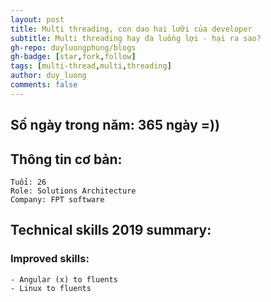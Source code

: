 ```yaml
---
layout: post
title: Multi threading, con dao hai lưỡi của developer
subtitle: Multi threading hay đa luồng lợi - hại ra sao?
gh-repo: duyluongphung/blogs
gh-badge: [star,fork,follow]
tags: [multi-thread,multi,threading]
author: duy_luong
comments: false
---
```

## Số ngày trong năm: 365 ngày =))
## Thông tin cơ bản:
    Tuổi: 26
    Role: Solutions Architecture
    Company: FPT software
    
## Technical skills 2019 summary:
### Improved skills:
    - Angular (x) to fluents
    - Linux to fluents

